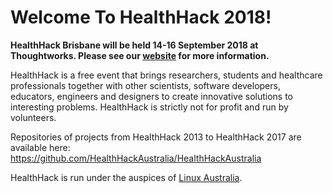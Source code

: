 # Welcome To HealthHack 2018!

**HealthHack Brisbane will be held 14-16 September 2018 at Thoughtworks. Please see our [website] for more information.**

HealthHack is a free event that brings researchers, students and healthcare professionals together with other scientists, software developers, educators, engineers and designers to create innovative solutions to interesting problems. HealthHack is strictly not for profit and run by volunteers.

Repositories of projects from HealthHack 2013 to HealthHack 2017 are available here:<br />
https://github.com/HealthHackAustralia/HealthHackAustralia
<br />

HealthHack is run under the auspices of [Linux Australia][LAwebsite].

[website]: https://www.healthhack.com.au/
[LAwebsite]: https://linux.org.au/
